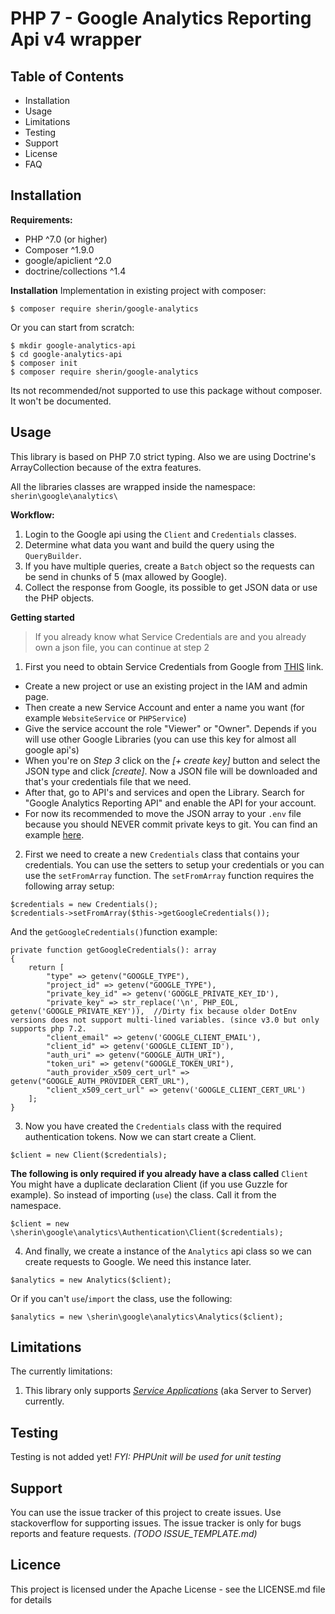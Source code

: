 # PHP 7 - Google Analytics Reporting Api v4 wrapper

## Table of Contents

 - Installation
 - Usage
 - Limitations
 - Testing
 - Support
 - License
 - FAQ

## Installation
**Requirements:** 
 - PHP ^7.0 (or higher)
 - Composer ^1.9.0
 - google/apiclient ^2.0
 - doctrine/collections ^1.4

**Installation**
Implementation in existing project with composer:

    $ composer require sherin/google-analytics

Or you can start from scratch:

    $ mkdir google-analytics-api
    $ cd google-analytics-api
    $ composer init
    $ composer require sherin/google-analytics

Its not recommended/not supported to use this package without composer. It won't be documented.

## Usage
This library is based on PHP 7.0 strict typing. Also we are using Doctrine's ArrayCollection because of the extra features. 

All the libraries classes are wrapped inside the namespace: `sherin\google\analytics\`

**Workflow:**
 1. Login to the Google api using the `Client` and `Credentials` classes.
 2. Determine what data you want and build the query using the `QueryBuilder`.
 3. If you have multiple queries, create a `Batch` object so the requests can be send in chunks of 5 (max allowed by Google).
 4. Collect the response from Google, its possible to get JSON data or use the PHP objects.

**Getting started**

> If you already know what Service Credentials are and you already own a json file, you can continue at step 2

1. First you need to obtain Service Credentials from Google from [THIS](https://console.developers.google.com/iam-admin/serviceaccounts) link. 
- Create a new project or use an existing project in the IAM and admin page. 
- Then create a new Service Account and enter a name you want (for example `WebsiteService` or `PHPService`)
- Give the service account the role "Viewer" or "Owner". Depends if you will use other Google Libraries (you can use this key for almost all google api's)
- When you're on *Step 3* click on the *[+ create key]* button and select the JSON type and click *[create]*. Now a JSON file will be downloaded and that's your credentials file that we need.
- After that, go to API's and services and open the Library. Search for "Google Analytics Reporting API" and enable the API for your account.
- For now its recommended to move the JSON array to your `.env` file because you should NEVER commit private keys to git. You can find an example [here](https://gist.github.com/SherinBloemendaal/41b4c5051cf39189b6ebee858b0f2a9c).
2. First we need to create a new `Credentials` class that contains your credentials. You can use the setters to setup your credentials or you can use the `setFromArray` function. The `setFromArray` function requires the following array setup:
```
$credentials = new Credentials();
$credentials->setFromArray($this->getGoogleCredentials());
```
And the `getGoogleCredentials()`function example:
```
private function getGoogleCredentials(): array
{
    return [  
        "type" => getenv("GOOGLE_TYPE"),  
        "project_id" => getenv("GOOGLE_TYPE"),  
        "private_key_id" => getenv('GOOGLE_PRIVATE_KEY_ID'),  
        "private_key" => str_replace('\n', PHP_EOL, getenv('GOOGLE_PRIVATE_KEY')),  //Dirty fix because older DotEnv versions does not support multi-lined variables. (since v3.0 but only supports php 7.2.
        "client_email" => getenv('GOOGLE_CLIENT_EMAIL'),  
        "client_id" => getenv('GOOGLE_CLIENT_ID'),  
        "auth_uri" => getenv("GOOGLE_AUTH_URI"),  
        "token_uri" => getenv("GOOGLE_TOKEN_URI"),  
        "auth_provider_x509_cert_url" => getenv("GOOGLE_AUTH_PROVIDER_CERT_URL"),  
        "client_x509_cert_url" => getenv('GOOGLE_CLIENT_CERT_URL')  
    ];
}
```
3. Now you have created the `Credentials` class with the required authentication tokens. Now we can start create a Client.
```
$client = new Client($credentials);
```
**The following is only required if you already have a class called** `Client`
You might have a duplicate declaration Client (if you use Guzzle for example). So instead of importing (`use`) the class. Call it from the namespace.
```
$client = new \sherin\google\analytics\Authentication\Client($credentials);
```

4. And finally, we create a instance of the `Analytics` api class so we can create requests to Google.
We need this instance later.
```
$analytics = new Analytics($client);
```
Or if you can't `use`/`import` the class, use the following:
```
$analytics = new \sherin\google\analytics\Analytics($client);
```

## Limitations
The currently limitations:
1. This library only supports *[Service Applications](https://console.developers.google.com/iam-admin/serviceaccounts)* (aka Server to Server) currently.
## Testing
Testing is not added yet!
*FYI: PHPUnit will be used for unit testing*
## Support
You can use the issue tracker of this project to create issues. Use stackoverflow for supporting issues. The issue tracker is only for bugs reports and feature requests. *(TODO  ISSUE_TEMPLATE.md)*
## Licence
This project is licensed under the Apache License - see the LICENSE.md file for details
